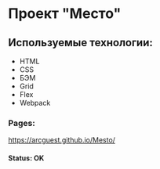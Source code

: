 # Проект "Место"

## Используемые технологии:
 - HTML
 - CSS
 - БЭМ
 - Grid
 - Flex
 - Webpack

### Pages:

https://arcguest.github.io/Mesto/

 #### Status: OK

